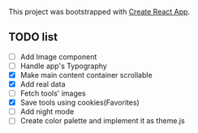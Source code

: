 This project was bootstrapped with [Create React App](https://github.com/facebook/create-react-app).

## TODO list

- [ ] Add Image component
- [ ] Handle app's Typography
- [x] Make main content container scrollable
- [x] Add real data
- [ ] Fetch tools' images
- [x] Save tools using cookies(Favorites)
- [ ] Add night mode
- [ ] Create color palette and implement it as theme.js
